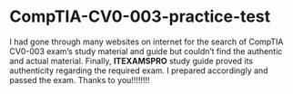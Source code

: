 # CompTIA-CV0-003-practice-test
I had gone through many websites on internet for the search of CompTIA CV0-003 exam’s study material and guide but couldn’t find the authentic and actual material. Finally, **ITEXAMSPRO** study guide proved its authenticity regarding the required exam. I prepared accordingly and passed the exam. Thanks to you!!!!!!!!

